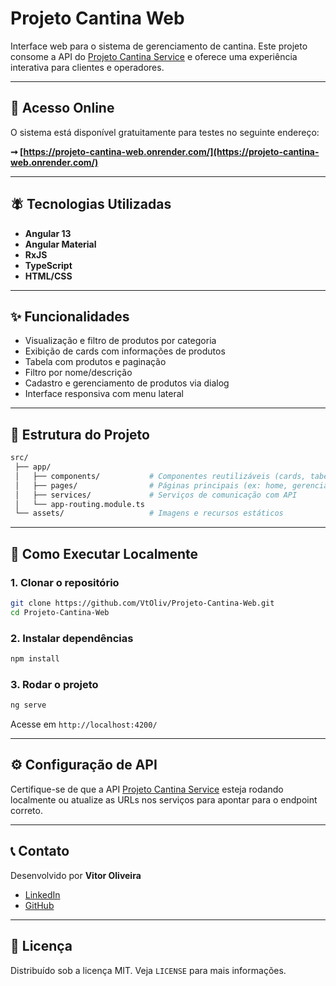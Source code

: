 # Projeto Cantina Web

Interface web para o sistema de gerenciamento de cantina. Este projeto consome a API do [Projeto Cantina Service](https://github.com/VtOliv/Projeto-Cantina-Service) e oferece uma experiência interativa para clientes e operadores.

---

## 🔗 Acesso Online

O sistema está disponível gratuitamente para testes no seguinte endereço:

**➞ [https://projeto-cantina-web.onrender.com/](https://projeto-cantina-web.onrender.com/)**

---

## 🪰 Tecnologias Utilizadas

* **Angular 13**
* **Angular Material**
* **RxJS**
* **TypeScript**
* **HTML/CSS**

---

## ✨ Funcionalidades

* Visualização e filtro de produtos por categoria
* Exibição de cards com informações de produtos
* Tabela com produtos e paginação
* Filtro por nome/descrição
* Cadastro e gerenciamento de produtos via dialog
* Interface responsiva com menu lateral

---

## 📁 Estrutura do Projeto

```bash
src/
 ├── app/
 │   ├── components/           # Componentes reutilizáveis (cards, tabelas, dialogs)
 │   ├── pages/                # Páginas principais (ex: home, gerenciamento)
 │   ├── services/             # Serviços de comunicação com API
 │   └── app-routing.module.ts
 └── assets/                   # Imagens e recursos estáticos
```

---

## 🚀 Como Executar Localmente

### 1. Clonar o repositório

```bash
git clone https://github.com/VtOliv/Projeto-Cantina-Web.git
cd Projeto-Cantina-Web
```

### 2. Instalar dependências

```bash
npm install
```

### 3. Rodar o projeto

```bash
ng serve
```

Acesse em `http://localhost:4200/`

---

## ⚙️ Configuração de API

Certifique-se de que a API [Projeto Cantina Service](https://github.com/VtOliv/Projeto-Cantina-Service) esteja rodando localmente ou atualize as URLs nos serviços para apontar para o endpoint correto.

---

## 📞 Contato

Desenvolvido por **Vitor Oliveira**

* [LinkedIn](https://www.linkedin.com/in/vtoliv/)
* [GitHub](https://github.com/VtOliv)

---

## 📄 Licença

Distribuído sob a licença MIT. Veja `LICENSE` para mais informações.
